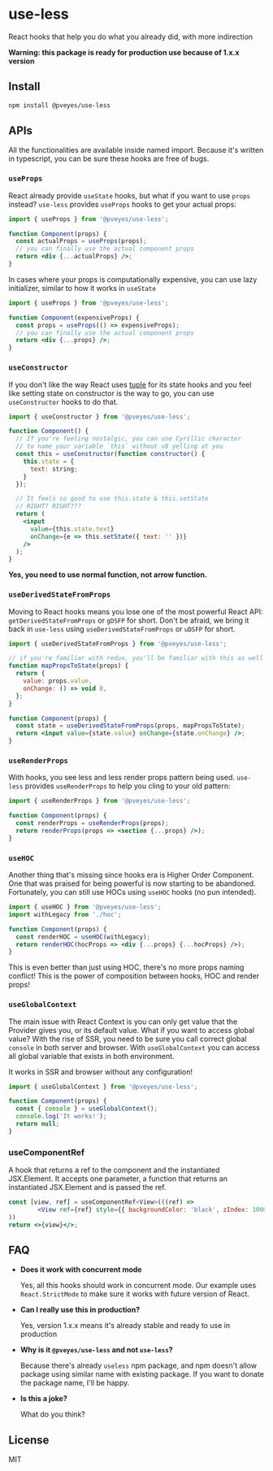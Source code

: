 # use-less

React hooks that help you do what you already did, with more indirection

**Warning: this package is ready for production use because of 1.x.x version**

## Install

```sh
npm install @pveyes/use-less
```

## APIs

All the functionalities are available inside named import. Because it's written in typescript, you can be sure these hooks are free of bugs.

### `useProps`

React already provide `useState` hooks, but what if you want to use `props` instead? `use-less` provides `useProps` hooks to get your actual props:

```jsx
import { useProps } from '@pveyes/use-less';

function Component(props) {
  const actualProps = useProps(props);
  // you can finally use the actual component props
  return <div {...actualProps} />;
}
```

In cases where your props is computationally expensive, you can use lazy initializer, similar to how it works in `useState`

```jsx
import { useProps } from '@pveyes/use-less';

function Component(expensiveProps) {
  const props = useProps(() => expensiveProps);
  // you can finally use the actual component props
  return <div {...props} />;
}
```

### `useConstructor`

If you don't like the way React uses [tuple](https://en.wikipedia.org/wiki/Tuple) for its state hooks and you feel like setting state on constructor is the way to go, you can use `useConstructor` hooks to do that.

```jsx
import { useConstructor } from '@pveyes/use-less';

function Component() {
  // If you're feeling nostalgic, you can use Cyrillic character
  // to name your variable `thіs` without v8 yelling at you
  const thіs = useConstructor(function constructor() {
    this.state = {
      text: string;
    }
  });

  // It feels so good to use this.state & this.setState
  // RIGHT? RIGHT???
  return (
    <input
      value={thіs.state.text}
      onChange={e => thіs.setState({ text: '' })}
    />
  );
}
```

**Yes, you need to use normal function, not arrow function.**

### `useDerivedStateFromProps`

Moving to React hooks means you lose one of the most powerful React API: `getDerivedStateFromProps` or `gDSFP` for short. Don't be afraid, we bring it back in `use-less` using `useDerivedStateFromProps` or `uDSFP` for short.

```jsx
import { useDerivedStateFromProps } from '@pveyes/use-less';

// if you're familiar with redux, you'll be familiar with this as well
function mapPropsToState(props) {
  return {
    value: props.value,
    onChange: () => void 0,
  };
}

function Component(props) {
  const state = useDerivedStateFromProps(props, mapPropsToState);
  return <input value={state.value} onChange={state.onChange} />;
}
```

### `useRenderProps`

With hooks, you see less and less render props pattern being used. `use-less` provides `useRenderProps` to help you cling to your old pattern:

```jsx
import { useRenderProps } from '@pveyes/use-less';

function Component(props) {
  const renderProps = useRenderProps(props);
  return renderProps(props => <section {...props} />);
}
```

### `useHOC`

Another thing that's missing since hooks era is Higher Order Component. One that was praised for being powerful is now starting to be abandoned. Fortunately, you can still use HOCs using `useHOC` hooks (no pun intended).

```jsx
import { useHOC } from '@pveyes/use-less';
import withLegacy from './hoc';

function Component(props) {
  const renderHOC = useHOC(withLegacy);
  return renderHOC(hocProps => <div {...props} {...hocProps} />);
}
```

This is even better than just using HOC, there's no more props naming conflict! This is the power of composition between hooks, HOC and render props!

### `useGlobalContext`

The main issue with React Context is you can only get value that the Provider gives you, or its default value. What if you want to access global value? With the rise of SSR, you need to be sure you call correct global `console` in both server and browser. With `useGlobalContext` you can access all global variable that exists in both environment.

It works in SSR and browser without any configuration!

```jsx
import { useGlobalContext } from '@pveyes/use-less';

function Component(props) {
  const { console } = useGlobalContext();
  console.log('It works!');
  return null;
}
```
### useComponentRef
A hook that returns a ref to the component and the instantiated JSX.Element. It accepts one parameter, a function that returns an instantiated JSX.Element and is passed the ref.

```jsx
const [view, ref] = useComponentRef<View>(((ref) =>
		<View ref={ref} style={{ backgroundColor: 'black', zIndex: 10000, width: '100%', height: '100%' }} />
))
return <>{view}</>;
```

## FAQ

- **Does it work with concurrent mode**

  Yes, all this hooks should work in concurrent mode. Our example uses `React.StrictMode` to make sure it works with future version of React.

- **Can I really use this in production?**

  Yes, version 1.x.x means it's already stable and ready to use in production

- **Why is it `@pveyes/use-less` and not `use-less`?**

  Because there's already `useless` npm package, and npm doesn't allow package using similar name with existing package. If you want to donate the package name, I'll be happy.

- **Is this a joke?**

  What do you think?

## License

MIT
